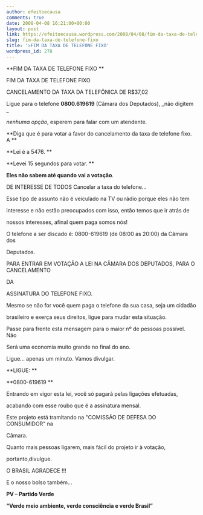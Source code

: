 ```yaml
---
author: efeitoecausa
comments: true
date: 2008-04-08 16:21:00+00:00
layout: post
link: https://efeitoecausa.wordpress.com/2008/04/08/fim-da-taxa-de-telefone-fixo/
slug: fim-da-taxa-de-telefone-fixo
title: '>FIM DA TAXA DE TELEFONE FIXO'
wordpress_id: 278
---
```


>

**FIM DA TAXA DE TELEFONE FIXO **

 

 

FIM DA TAXA DE TELEFONE FIXO 

CANCELAMENTO DA TAXA DA TELEFÔNICA DE R$37,02 

 

Ligue para o telefone **0800.619619** (Câmara dos Deputados), _não digitem _

 

_nenhuma opção_, esperem para falar com um atendente. 

 

**Diga que é para votar a favor do cancelamento da taxa de telefone fixo. A **

 

**Lei é a 5476. **

 

**Levei 15 segundos para votar. **

 

**Eles não sabem até quando vai a votação**. 

 

 

DE INTERESSE DE TODOS Cancelar a taxa do telefone... 

 

 

Esse tipo de assunto não é veiculado na TV ou rádio porque eles não tem 

 

interesse e não estão preocupados com isso, então temos que ir atrás de 

 

nossos interesses, afinal quem paga somos nós! 

 

O telefone a ser discado é: 0800-619619 (de 08:00 as 20:00) da Câmara dos 

 

Deputados. 

 

 

PARA ENTRAR EM VOTAÇÃO A LEI NA CÂMARA DOS DEPUTADOS, PARA O CANCELAMENTO 

 

DA 

 

ASSINATURA DO TELEFONE FIXO. 

 

 

Mesmo se não for você quem paga o telefone da sua casa, seja um cidadão 

 

brasileiro e exerça seus direitos, ligue para mudar esta situação. 

 

Passe para frente esta mensagem para o maior nº de pessoas possível. Não 

 

Será uma economia muito grande no final do ano. 

 

Ligue... apenas um minuto. Vamos divulgar. 

 

**LIGUE: **

 

**0800-619619 **

 

 

Entrando em vigor esta lei, você só pagará pelas ligações efetuadas, 

 

acabando com esse roubo que é a assinatura mensal. 

 

Este projeto está tramitando na "COMISSÃO DE DEFESA DO CONSUMIDOR" na 

 

Câmara. 

 

Quanto mais pessoas ligarem, mais fácil do projeto ir à votação, 

 

portanto,divulgue. 

 

O BRASIL AGRADECE !!! 

 

E o nosso bolso também...

 

**PV – Partido Verde**

 

**“Verde meio ambiente, verde consciência e verde Brasil”**

    

